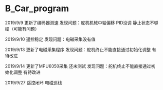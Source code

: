 # B_Car_program
2019/9/9
更新了编码器测速
发现问题：舵机机械中轴偏移  PID没调 静止状态不够硬（可能有问题）

2019/9/10
遥控稳定
发现问题：电磁采集没有值

2019/9/13
更新了电磁采集程序
发现问题：舵机终止不能直接通过初始化调整 有待改进

2019/9/14
更新了MPU6050采集 还未测试
发现问题：舵机终止不能直接通过初始化调整 有待改进

2019/9/27
遥控闭环 电磁巡线
